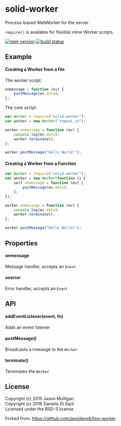 # solid-worker
Process-based WebWorker for the server

`require()` is available for flexible inline Worker scripts.

[![npm version](https://badge.fury.io/js/solid-worker.svg)](https://badge.fury.io/js/solid-worker)
[![build status](https://secure.travis-ci.org/danieleds/solid-worker.svg)](http://travis-ci.org/danieleds/solid-worker)

## Example
#### Creating a Worker from a file
The worker script:
```javascript
onmessage = function (ev) {
	postMessage(ev.data);
};
```

The core script:
```javascript
var Worker = require("solid-worker");
var worker = new Worker("repeat.js");

worker.onmessage = function (ev) {
	console.log(ev.data);
	worker.terminate();
};

worker.postMessage("Hello World!");
```

#### Creating a Worker from a Function
```javascript
var Worker = require("solid-worker");
var worker = new Worker(function () {
	self.onmessage = function (ev) {
		postMessage(ev.data);
	};
});

worker.onmessage = function (ev) {
	console.log(ev.data);
	worker.terminate();
};

worker.postMessage("Hello World!");
```

## Properties
#### onmessage
Message handler, accepts an `Event`

#### onerror
Error handler, accepts an `Event`

## API
#### addEventListener(event, fn)
Adds an event listener

#### postMessage()
Broadcasts a message to the `Worker`

#### terminate()
Terminates the `Worker`

## License
Copyright (c) 2015 Jason Mulligan  
Copyright (c) 2016 Daniele Di Sarli  
Licensed under the BSD-3 license

Forked from: https://github.com/avoidwork/tiny-worker
